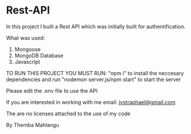 # Rest-API
In this project I built a Rest API which was initially built for authentification.

What was used:
1. Mongoose
2. MongoDB Database
3. Javascript

TO RUN THIS PROJECT YOU MUST RUN: "npm i" to install the neccesary dependencies and run "nodemon server.js/npm start" to start the server 

Please edit the .env file to use the API

If you are interested in working with me email: jvstraphael@gmail.com

The are no licenses attached to the use of my code

By Themba Mahlangu
